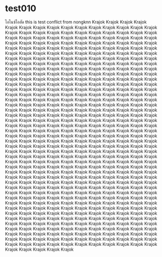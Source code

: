 # test010
ไอไนซ์ไอสัด
this is test conflict from nongknn
Krajok Krajok Krajok Krajok Krajok Krajok Krajok Krajok Krajok Krajok Krajok Krajok Krajok Krajok Krajok Krajok Krajok Krajok Krajok Krajok Krajok Krajok Krajok Krajok Krajok Krajok Krajok Krajok Krajok Krajok Krajok Krajok Krajok Krajok Krajok Krajok Krajok Krajok Krajok Krajok Krajok Krajok Krajok Krajok Krajok Krajok Krajok Krajok Krajok Krajok Krajok Krajok Krajok Krajok Krajok Krajok Krajok Krajok Krajok Krajok Krajok Krajok Krajok Krajok Krajok Krajok Krajok Krajok Krajok Krajok Krajok Krajok Krajok Krajok Krajok Krajok Krajok Krajok Krajok Krajok Krajok Krajok Krajok Krajok Krajok Krajok Krajok Krajok Krajok Krajok Krajok Krajok Krajok Krajok Krajok Krajok Krajok Krajok Krajok Krajok Krajok Krajok Krajok Krajok Krajok Krajok Krajok Krajok Krajok Krajok Krajok Krajok Krajok Krajok Krajok Krajok Krajok Krajok Krajok Krajok Krajok Krajok Krajok Krajok Krajok Krajok Krajok Krajok Krajok Krajok Krajok Krajok Krajok Krajok Krajok Krajok Krajok Krajok Krajok Krajok Krajok Krajok Krajok Krajok Krajok Krajok Krajok Krajok Krajok Krajok Krajok Krajok Krajok Krajok Krajok Krajok Krajok Krajok Krajok Krajok Krajok Krajok Krajok Krajok Krajok Krajok Krajok Krajok Krajok Krajok Krajok Krajok Krajok Krajok Krajok Krajok Krajok Krajok Krajok Krajok Krajok Krajok Krajok Krajok Krajok Krajok Krajok Krajok Krajok Krajok Krajok Krajok Krajok Krajok Krajok Krajok Krajok Krajok Krajok Krajok Krajok Krajok Krajok Krajok Krajok Krajok Krajok Krajok Krajok Krajok Krajok Krajok Krajok Krajok Krajok Krajok Krajok Krajok Krajok Krajok Krajok Krajok Krajok Krajok Krajok Krajok Krajok Krajok Krajok Krajok Krajok Krajok Krajok Krajok Krajok Krajok Krajok Krajok Krajok Krajok Krajok Krajok Krajok Krajok Krajok Krajok Krajok Krajok Krajok Krajok Krajok Krajok Krajok Krajok Krajok Krajok Krajok Krajok Krajok Krajok Krajok Krajok Krajok Krajok Krajok Krajok Krajok Krajok Krajok Krajok Krajok Krajok Krajok Krajok Krajok Krajok Krajok Krajok Krajok Krajok Krajok Krajok Krajok Krajok Krajok Krajok Krajok Krajok Krajok Krajok Krajok Krajok Krajok Krajok Krajok Krajok Krajok Krajok Krajok Krajok Krajok Krajok Krajok Krajok Krajok Krajok Krajok Krajok Krajok Krajok Krajok Krajok Krajok Krajok Krajok Krajok Krajok Krajok Krajok Krajok Krajok Krajok Krajok Krajok Krajok Krajok Krajok Krajok Krajok Krajok Krajok Krajok Krajok Krajok Krajok Krajok Krajok Krajok Krajok Krajok Krajok Krajok Krajok Krajok Krajok Krajok Krajok Krajok Krajok Krajok Krajok Krajok Krajok Krajok Krajok Krajok Krajok Krajok Krajok Krajok Krajok Krajok Krajok Krajok Krajok Krajok Krajok Krajok Krajok Krajok Krajok Krajok Krajok Krajok Krajok Krajok Krajok Krajok Krajok Krajok Krajok Krajok Krajok Krajok Krajok Krajok Krajok Krajok Krajok Krajok Krajok Krajok Krajok Krajok Krajok Krajok Krajok Krajok Krajok Krajok Krajok Krajok Krajok Krajok Krajok Krajok Krajok Krajok Krajok Krajok Krajok Krajok Krajok Krajok Krajok Krajok Krajok Krajok Krajok Krajok Krajok Krajok Krajok Krajok Krajok Krajok Krajok Krajok Krajok Krajok Krajok Krajok Krajok Krajok Krajok Krajok Krajok Krajok Krajok Krajok Krajok Krajok Krajok Krajok Krajok Krajok Krajok Krajok Krajok Krajok Krajok Krajok Krajok Krajok Krajok Krajok Krajok Krajok Krajok Krajok Krajok Krajok Krajok Krajok Krajok Krajok Krajok Krajok Krajok Krajok Krajok Krajok Krajok Krajok Krajok Krajok Krajok Krajok Krajok Krajok Krajok Krajok 
